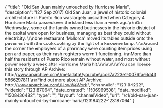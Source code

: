 {
    "title": "Old San Juan mainly untouched by Hurricane Maria",
    "description": "(27 Sep 2017) Old San Juan, a jewel of historic colonial architectcture in Puerto Rico was largely unscathed when Category 4, Hurricane Maria passed over the island less than a week ago.\r\nOn Wednesday, some of the family owned businesses in the historic district of the capital were open for business, managing as best they could without electricity. \r\nOne restaurant 'Mallorca' moved its tables outside onto the pavement with the cook cooking by the light of a kerosene lamp. \r\nAround the corner the employees of a pharmacy were counting item prices using pen and paper, as their cash registers weren't functioning. \r\nMore than half the residents of Puerto Rico remain without water, and most without power nearly a week after Hurricane Maria hit.\r\n\r\n\r\nYou can license this story through AP Archive: http:\/\/www.aparchive.com\/metadata\/youtube\/cc67a223e1e0076fae6d435666297811 \r\nFind out more about AP Archive: http:\/\/www.aparchive.com\/HowWeWork",
    "channelid": "123184222",
    "videoid": "123187064",
    "date_created": "1506969508",
    "date_modified": "1508436482",
    "type": "",
    "layout": "channelVideo",
    "url": "\/c1\/old-san-juan-mainly-untouched-by-hurricane-maria\/123184222-123187064"
}